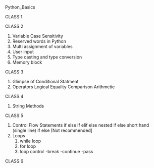 Python_Basics

CLASS 1


CLASS 2
1. Variable Case Sensitivity
2. Reserved words in Python
3. Multi assignment of variables
4. User input
5. Type casting and type conversion
6. Memory block

CLASS 3
1. Glimpse of Conditional Statment
2. Operators
     Logical
     Equality
     Comparison
     Arithmetic

CLASS 4
1. String Methods

CLASS 5
1. Control Flow Statements
    if else
    if elif else
    nested if else
    short hand (single line) if else [Not recommended]
2. Loops 
    1. while loop
    2. for loop
    3. loop control
        -break
        -continue
        -pass

CLASS 6
